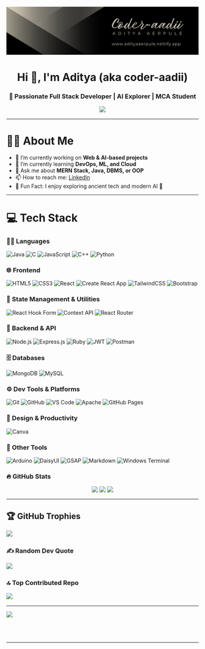 ![banner](/image/github-header-image.png)
<h1 align="center">Hi 👋, I'm Aditya (aka coder-aadii)</h1>
<h3 align="center">🚀 Passionate Full Stack Developer | AI Explorer | MCA Student</h3>

<p align="center">
  <img src="https://readme-typing-svg.demolab.com/?lines=Always+learning+something+new!;Love+for+Web+Dev,+AI,+App+Dev;Building+cool+projects+with+MERN+Stack&font=Fira+Code&center=true&width=500&height=45&color=00BFFF&vCenter=true&pause=1000" />
</p>

---

# 👨‍💻 About Me

- 🔭 I’m currently working on **Web & AI-based projects**
- 🌱 I’m currently learning **DevOps, ML, and Cloud**
- 💬 Ask me about **MERN Stack, Java, DBMS, or OOP**
- 📫 How to reach me: [LinkedIn](https://www.linkedin.com/in/aditya-aerpule-a22062309/)
- 📜 Fun Fact: I enjoy exploring ancient tech and modern AI 🤖

---

# 💻 Tech Stack

### 👨‍💻 Languages
![Java](https://img.shields.io/badge/Java-%23ED8B00.svg?style=for-the-badge&logo=java&logoColor=white)
![C](https://img.shields.io/badge/C-%2300599C.svg?style=for-the-badge&logo=c)
![JavaScript](https://img.shields.io/badge/JavaScript-%23323330.svg?style=for-the-badge&logo=javascript)
![C++](https://img.shields.io/badge/C++-%2300599C.svg?style=for-the-badge&logo=c%2B%2B)
![Python](https://img.shields.io/badge/Python-%2314354C.svg?style=for-the-badge&logo=python)

### 🌐 Frontend
![HTML5](https://img.shields.io/badge/HTML5-E34F26.svg?style=for-the-badge&logo=html5&logoColor=white)
![CSS3](https://img.shields.io/badge/CSS3-1572B6.svg?style=for-the-badge&logo=css3&logoColor=white)
![React](https://img.shields.io/badge/React-%2320232a.svg?style=for-the-badge&logo=react)
![Create React App](https://img.shields.io/badge/Create%20React%20App-09D3AC?style=for-the-badge&logo=react&logoColor=white)
![TailwindCSS](https://img.shields.io/badge/TailwindCSS-%2338B2AC.svg?style=for-the-badge&logo=tailwind-css)
![Bootstrap](https://img.shields.io/badge/Bootstrap-%23563D7C.svg?style=for-the-badge&logo=bootstrap)

### 🧠 State Management & Utilities
![React Hook Form](https://img.shields.io/badge/React%20Hook%20Form-%23EC5990.svg?style=for-the-badge&logo=reacthookform&logoColor=white)
![Context API](https://img.shields.io/badge/Context--API-61DAFB?style=for-the-badge&logo=react)
![React Router](https://img.shields.io/badge/React_Router-CA4245?style=for-the-badge&logo=react-router)

### 🚀 Backend & API
![Node.js](https://img.shields.io/badge/Node.js-339933.svg?style=for-the-badge&logo=nodedotjs)
![Express.js](https://img.shields.io/badge/Express.js-000000.svg?style=for-the-badge&logo=express)
![Ruby](https://img.shields.io/badge/RUBY-%23777BB4.svg?style=for-the-badge&logo=ruby)
![JWT](https://img.shields.io/badge/JWT-black?style=for-the-badge&logo=JSON%20web%20tokens)
![Postman](https://img.shields.io/badge/Postman-FF6C37?style=for-the-badge&logo=postman)

### 🗄️ Databases
![MongoDB](https://img.shields.io/badge/MongoDB-%234ea94b.svg?style=for-the-badge&logo=mongodb)
![MySQL](https://img.shields.io/badge/MySQL-%2300f.svg?style=for-the-badge&logo=mysql&logoColor=white)

### ⚙️ Dev Tools & Platforms
![Git](https://img.shields.io/badge/Git-%23F05033.svg?style=for-the-badge&logo=git)
![GitHub](https://img.shields.io/badge/GitHub-%23121011.svg?style=for-the-badge&logo=github)
![VS Code](https://img.shields.io/badge/VS%20Code-%23007ACC.svg?style=for-the-badge&logo=visual-studio-code)
![Apache](https://img.shields.io/badge/Apache-%23D42029.svg?style=for-the-badge&logo=apache)
![GitHub Pages](https://img.shields.io/badge/GitHub%20Pages-121013?style=for-the-badge&logo=github)

### 🎨 Design & Productivity
![Canva](https://img.shields.io/badge/Canva-%2300C4CC.svg?style=for-the-badge&logo=Canva)

### 🧩 Other Tools
![Arduino](https://img.shields.io/badge/Arduino-%2300979D.svg?style=for-the-badge&logo=arduino&logoColor=white)
![DaisyUI](https://img.shields.io/badge/DaisyUI-5A0EF8?style=for-the-badge&logo=daisyui)
![GSAP](https://img.shields.io/badge/GreenSock-%2388CE02.svg?style=for-the-badge&logo=greensock)
![Markdown](https://img.shields.io/badge/Markdown-%23000000.svg?style=for-the-badge&logo=markdown)
![Windows Terminal](https://img.shields.io/badge/Windows%20Terminal-%234D4D4D.svg?style=for-the-badge&logo=windows-terminal)

### 🔥 GitHub Stats

<p align="center">
  <img src="https://github-readme-stats.vercel.app/api?username=coder-aadii&show_icons=true&theme=vision-friendly-dark" height="165"/>
  <img src="https://github-readme-streak-stats.herokuapp.com/?user=coder-aadii&theme=vision-friendly-dark" height="165"/>
  <img src="https://github-readme-stats.vercel.app/api/top-langs?username=coder-aadii&show_icons=true&layout=compact&theme=vision-friendly-dark" height="165"/>
</p>

---

## 🏆 GitHub Trophies

![](https://github-profile-trophy.vercel.app/?username=coder-aadii&theme=radical&no-frame=false&no-bg=true&margin-w=4)

### ✍️ Random Dev Quote

![](https://quotes-github-readme.vercel.app/api?type=horizontal&theme=tokyonight)

### 🔝 Top Contributed Repo

![](https://github-contributor-stats.vercel.app/api?username=coder-aadii&limit=5&theme=neon&combine_all_yearly_contributions=true)

---

[![](https://visitcount.itsvg.in/api?id=coder-aadii&icon=6&color=0)](https://visitcount.itsvg.in)
<!-- 
## 💰 You can help me by Donating
<h3 align="left">Support:</h3>

<p><a align="center" href="https://www.buymeacoffee.com/coderaadii"> 
<img align="left" src="https://cdn.buymeacoffee.com/buttons/v2/default-yellow.png" height="50" width="210" alt="coder-aadii" />
</a></p> -->
<br><br>

---
